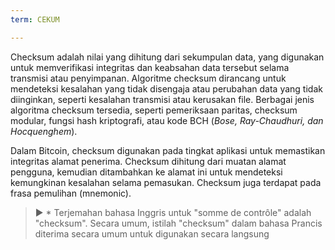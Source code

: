 ```yaml
---
term: CEKUM

---
```

Checksum adalah nilai yang dihitung dari sekumpulan data, yang digunakan untuk memverifikasi integritas dan keabsahan data tersebut selama transmisi atau penyimpanan. Algoritme checksum dirancang untuk mendeteksi kesalahan yang tidak disengaja atau perubahan data yang tidak diinginkan, seperti kesalahan transmisi atau kerusakan file. Berbagai jenis algoritma checksum tersedia, seperti pemeriksaan paritas, checksum modular, fungsi hash kriptografi, atau kode BCH (*Bose, Ray-Chaudhuri, dan Hocquenghem*).

Dalam Bitcoin, checksum digunakan pada tingkat aplikasi untuk memastikan integritas alamat penerima. Checksum dihitung dari muatan alamat pengguna, kemudian ditambahkan ke alamat ini untuk mendeteksi kemungkinan kesalahan selama pemasukan. Checksum juga terdapat pada frasa pemulihan (mnemonic).

> ► * Terjemahan bahasa Inggris untuk "somme de contrôle" adalah "checksum". Secara umum, istilah "checksum" dalam bahasa Prancis diterima secara umum untuk digunakan secara langsung